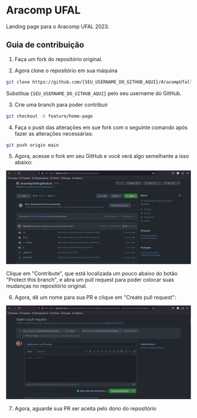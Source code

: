 # Aracomp UFAL

Landing page para o Aracomp UFAL 2023.

## Guia de contribuição

1. Faça um fork do repositório original.

2. Agora clone o repositório em sua máquina

```bash
git clone https://github.com/{SEU_USERNAME_DO_GITHUB_AQUI}/AracompUfall.github.io
```

Substitua `{SEU_USERNAME_DO_GITHUB_AQUI}` pelo seu username do GitHub.

3. Crie uma branch para poder contribuir

```bash
git checkout -b feature/home-page
```

4. Faça o push das alterações em sue fork com o seguinte comando após fazer as alterações necessárias:

```bash
git push origin main
```

5. Agora, acesse o fork em seu GitHub e você verá algo semelhante a isso abaixo:

![github_fork](./docs/github_fork.png)

Clique em "Contribute", que está localizada um pouco abaixo do botão "Protect
this branch", e abra um pull request para poder colocar suas mudanças no repositório
original.

6. Agora, dê um nome para sua PR e clique em "Create pull request":

![github_pr](./docs/github_pr.png)

7. Agora, aguarde sua PR ser aceita pelo dono do repositório
